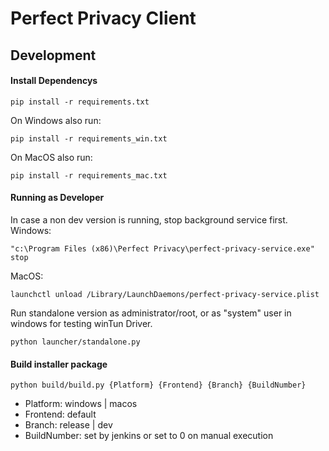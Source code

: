 # Perfect Privacy Client


## Development

#### Install Dependencys
     
    pip install -r requirements.txt

On Windows also run:

    pip install -r requirements_win.txt


On MacOS also run:

    pip install -r requirements_mac.txt



#### Running as Developer

In case a non dev version is running, stop background service first.
Windows:  

    "c:\Program Files (x86)\Perfect Privacy\perfect-privacy-service.exe" stop

MacOS:  

    launchctl unload /Library/LaunchDaemons/perfect-privacy-service.plist

Run standalone version as administrator/root, or as "system" user in windows for testing winTun Driver. 


    python launcher/standalone.py

#### Build installer package

    python build/build.py {Platform} {Frontend} {Branch} {BuildNumber}

    
- Platform: windows | macos
- Frontend: default 
- Branch: release | dev
- BuildNumber: set by jenkins or set to 0 on manual execution


    